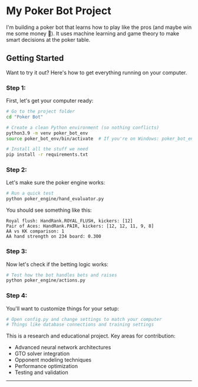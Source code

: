 # My Poker Bot Project

I'm building a poker bot that learns how to play like the pros (and maybe win me some money 🤑). It uses machine learning and game theory to make smart decisions at the poker table.


## Getting Started

Want to try it out? Here's how to get everything running on your computer.

### Step 1: 

First, let's get your computer ready:

```bash
# Go to the project folder
cd "Poker Bot"

# Create a clean Python environment (so nothing conflicts)
python3.9 -m venv poker_bot_env
source poker_bot_env/bin/activate  # If you're on Windows: poker_bot_env\Scripts\activate

# Install all the stuff we need
pip install -r requirements.txt
```

### Step 2: 

Let's make sure the poker engine works:

```bash
# Run a quick test
python poker_engine/hand_evaluator.py
```

You should see something like this:
```
Royal flush: HandRank.ROYAL_FLUSH, kickers: [12]
Pair of Aces: HandRank.PAIR, kickers: [12, 12, 11, 9, 8]
AA vs KK comparison: 1
AA hand strength on 234 board: 0.300
```

### Step 3:

Now let's check if the betting logic works:

```bash
# Test how the bot handles bets and raises
python poker_engine/actions.py
```

### Step 4: 

You'll want to customize things for your setup:

```bash
# Open config.py and change settings to match your computer
# Things like database connections and training settings
```

This is a research and educational project. Key areas for contribution:
- Advanced neural network architectures
- GTO solver integration
- Opponent modeling techniques
- Performance optimization
- Testing and validation

---